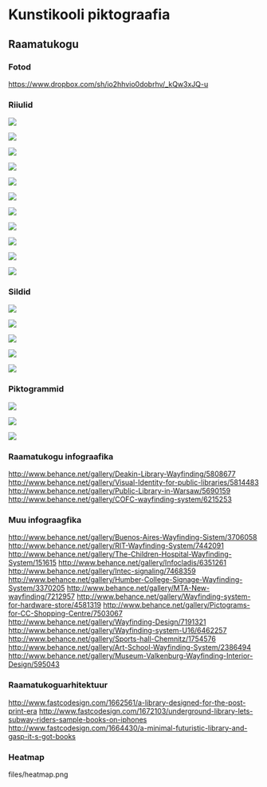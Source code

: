 # Kunstikooli piktograafia


## Raamatukogu


### Fotod

https://www.dropbox.com/sh/io2hhvio0dobrhv/_kQw3xJQ-u


### Riiulid


![](http://www.cgpartnersllc.com/wp-content/uploads/2008/12/trinity_library2_sm.jpg)


![](http://www.fastcodesign.com/multisite_files/codesign/imagecache/slideshow-large/slides/UmimiraiLibrary_05.jpg)


![](http://www.bpl.org/compass/files/2013/01/wayfinding-centralsignage2.jpg)


![](http://librarylab.law.harvard.edu/librarytestkitchen/wp-content/uploads/2012/09/pablo_wayfinding.jpeg)


![](http://farm3.staticflickr.com/2513/3881542163_86b9784fbd.jpg)


![](http://farm4.staticflickr.com/3183/3039457674_bce8941fa7.jpg)


![](http://farm1.staticflickr.com/50/145472702_10b6209e11.jpg)


![](http://behance.vo.llnwd.net/profiles20/1773405/projects/5814483/487dd54cf6cf56b4a1753da415323aa8.jpg)


![](http://behance.vo.llnwd.net/profiles20/1773405/projects/5814483/06b7f7ed82856d4244446b16282d6ec8.jpg)


![](http://behance.vo.llnwd.net/profiles20/1773405/projects/5814483/13dfa68fd08af8d7ba91575514f69e01.jpg)


![](http://behance.vo.llnwd.net/profiles22/1704661/projects/5690159/9a61bdb9aa6d95ef772f9fb9e8b7783f.jpg)


### Sildid

![](http://behance.vo.llnwd.net/profiles14/1893911/projects/6215253/c4158f84c02f6c9bbbf009595c2aecbd.jpg)


![](http://media.tumblr.com/tumblr_l2o86d2iaV1qaqe07.jpg)


![](http://www.bpl.org/compass/files/2013/01/wayfinding-centralsignage.jpg)


![](http://behance.vo.llnwd.net/profiles25/1819203/projects/7191321/426034fd94e95e73aa1d522597b9928e.jpg)


![](http://behance.vo.llnwd.net/profiles/59387/projects/3535815/7bdc5a152358f7e3bae96dc35f20af77.jpg)


### Piktogrammid


![](http://behance.vo.llnwd.net/profiles20/1773405/projects/5814483/556d97afd2e42c6c958bd886afb03ab4.jpg)


![](http://behance.vo.llnwd.net/profiles20/1773405/projects/5814483/7d31739d0e474225609473ea91d2041d.jpg)


![](http://behance.vo.llnwd.net/profiles14/1798577/projects/5808677/dd9311f71077933dca0d60421e5efcf4.jpg)


### Raamatukogu infograafika


http://www.behance.net/gallery/Deakin-Library-Wayfinding/5808677
http://www.behance.net/gallery/Visual-Identity-for-public-libraries/5814483
http://www.behance.net/gallery/Public-Library-in-Warsaw/5690159
http://www.behance.net/gallery/COFC-wayfinding-system/6215253


### Muu infograagfika


http://www.behance.net/gallery/Buenos-Aires-Wayfinding-Sistem/3706058
http://www.behance.net/gallery/RIT-Wayfinding-System/7442091
http://www.behance.net/gallery/The-Children-Hospital-Wayfinding-System/151615
http://www.behance.net/gallery/Infocladis/6351261
http://www.behance.net/gallery/Intec-signaling/7468359
http://www.behance.net/gallery/Humber-College-Signage-Wayfinding-System/3370205
http://www.behance.net/gallery/MTA-New-wayfinding/7212957
http://www.behance.net/gallery/Wayfinding-system-for-hardware-store/4581319
http://www.behance.net/gallery/Pictograms-for-CC-Shopping-Centre/7503067
http://www.behance.net/gallery/Wayfinding-Design/7191321
http://www.behance.net/gallery/Wayfinding-system-U16/6462257
http://www.behance.net/gallery/Sports-hall-Chemnitz/1754576
http://www.behance.net/gallery/Art-School-Wayfinding-System/2386494
http://www.behance.net/gallery/Museum-Valkenburg-Wayfinding-Interior-Design/595043


### Raamatukoguarhitektuur


http://www.fastcodesign.com/1662561/a-library-designed-for-the-post-print-era
http://www.fastcodesign.com/1672103/underground-library-lets-subway-riders-sample-books-on-iphones
http://www.fastcodesign.com/1664430/a-minimal-futuristic-library-and-gasp-it-s-got-books


### Heatmap

files/heatmap.png
